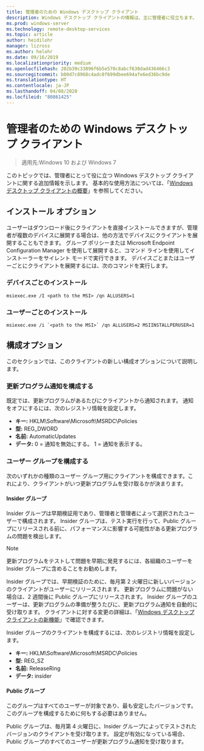 ```yaml
---
title: 管理者のための Windows デスクトップ クライアント
description: Windows デスクトップ クライアントの情報は、主に管理者に役立ちます。
ms.prod: windows-server
ms.technology: remote-desktop-services
ms.topic: article
author: heidilohr
manager: lizross
ms.author: helohr
ms.date: 09/16/2019
ms.localizationpriority: medium
ms.openlocfilehash: 202b39c33896f6b5e570c8abcf630dad436466c3
ms.sourcegitcommit: b00d7c8968c4adc8f699dbee694afe6ed36bc9de
ms.translationtype: HT
ms.contentlocale: ja-JP
ms.lasthandoff: 04/08/2020
ms.locfileid: "80861425"
---
```

# <a name="windows-desktop-client-for-admins"></a>管理者のための Windows デスクトップ クライアント

>適用先:Windows 10 および Windows 7

このトピックでは、管理者にとって役に立つ Windows デスクトップ クライアントに関する追加情報を示します。 基本的な使用方法については、「[Windows デスクトップ クライアントの概要](windowsdesktop.md)」を参照してください。

## <a name="installation-options"></a>インストール オプション

ユーザーはダウンロード後にクライアントを直接インストールできますが、管理者が複数のデバイスに展開する場合は、他の方法でデバイスにクライアントを展開することもできます。 グループ ポリシーまたは Microsoft Endpoint Configuration Manager を使用して展開すると、コマンド ラインを使用してインストーラーをサイレント モードで実行できます。 デバイスごとまたはユーザーごとにクライアントを展開するには、次のコマンドを実行します。

### <a name="per-device-installation"></a>デバイスごとのインストール

```
msiexec.exe /I <path to the MSI> /qn ALLUSERS=1
```

### <a name="per-user-installation"></a>ユーザーごとのインストール

```
msiexec.exe /i `<path to the MSI>` /qn ALLUSERS=2 MSIINSTALLPERUSER=1
```

## <a name="configuration-options"></a>構成オプション

このセクションでは、このクライアントの新しい構成オプションについて説明します。

### <a name="configure-update-notifications"></a>更新プログラム通知を構成する

既定では、更新プログラムがあるたびにクライアントから通知されます。 通知をオフにするには、次のレジストリ情報を設定します。

- **キー:** HKLM\Software\Microsoft\MSRDC\Policies
- **型:** REG_DWORD
- **名前:** AutomaticUpdates
- **データ:** 0 = 通知を無効にする。 1 = 通知を表示する。

### <a name="configure-user-groups"></a>ユーザー グループを構成する

次のいずれかの種類のユーザー グループ用にクライアントを構成できます。これにより、クライアントがいつ更新プログラムを受け取るかが決まります。

#### <a name="insider-group"></a>Insider グループ

Insider グループは早期検証用であり、管理者と管理者によって選択されたユーザーで構成されます。 Insider グループは、テスト実行を行って、Public グループにリリースされる前に、パフォーマンスに影響する可能性がある更新プログラムの問題を検出します。

> [!NOTE]
> 更新プログラムをテストして問題を早期に発見するには、各組織のユーザーを Insider グループに含めることをお勧めします。

Insider グループでは、早期検証のために、毎月第 2 火曜日に新しいバージョンのクライアントがユーザーにリリースされます。 更新プログラムに問題がない場合は、2 週間後に Public グループにリリースされます。 Insider グループのユーザーは、更新プログラムの準備が整うたびに、更新プログラム通知を自動的に受け取ります。 クライアントに対する変更の詳細は、「[Windows デスクトップ クライアントの新機能](windowsdesktop-whatsnew.md)」で確認できます。

Insider グループのクライアントを構成するには、次のレジストリ情報を設定します。

- **キー:** HKLM\Software\Microsoft\MSRDC\Policies
- **型:** REG_SZ
- **名前:** ReleaseRing
- **データ:** insider

#### <a name="public-group"></a>Public グループ

このグループはすべてのユーザーが対象であり、最も安定したバージョンです。 このグループを構成するために何もする必要はありません。

Public グループは、毎月第 4 火曜日に、Insider グループによってテストされたバージョンのクライアントを受け取ります。 設定が有効になっている場合、Public グループのすべてのユーザーが更新プログラム通知を受け取ります。
